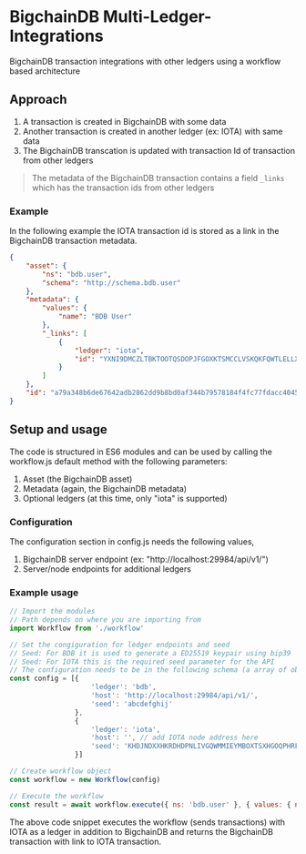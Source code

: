 # BigchainDB Multi-Ledger-Integrations

BigchainDB transaction integrations with other ledgers using a workflow based architecture

## Approach

1. A transaction is created in BigchainDB with some data
1. Another transaction is created in another ledger (ex: IOTA) with same data
1. The BigchainDB transcation is updated with transaction Id of transaction from other ledgers

> The metadata of the BigchainDB transaction contains a field `_links` which has the transaction ids from other ledgers

### Example

In the following example the IOTA transaction id is stored as a link in the BigchainDB transaction metadata.

```json
{
    "asset": {
        "ns": "bdb.user",
        "schema": "http://schema.bdb.user"
    },
    "metadata": {
        "values": {
            "name": "BDB User"
        },
        "_links": [
            {
                "ledger": "iota",
                "id": "YXNI9DMCZLTBKTOOTQSDOPJFGOXKTSMCCLVSKQKFQWTLELLXCFDBJXBOJEBGWENPQ9WTFAY9QMHF99999"
            }
        ]
    },
    "id": "a79a348b6de67642adb2862dd9b8bd0af344b79578184f4fc77fdacc40451e9c"
}

```

## Setup and usage

The code is structured in ES6 modules and can be used by calling the workflow.js default method with the following parameters:

1. Asset (the BigchainDB asset)
1. Metadata (again, the BigchainDB metadata)
1. Optional ledgers (at this time, only "iota" is supported)

### Configuration

The configuration section in config.js needs the following values,

1. BigchainDB server endpoint (ex: "http://localhost:29984/api/v1/")
1. Server/node endpoints for additional ledgers

### Example usage

```js
// Import the modules
// Path depends on where you are importing from
import Workflow from './workflow'

// Set the congiguration for ledger endpoints and seed
// Seed: For BDB it is used to generate a ED25519 keypair using bip39
// Seed: For IOTA this is the required seed parameter for the API
// The configuration needs to be in the following schema (a array of objects with 3 fields as defined below)
const config = [{
                    'ledger': 'bdb',
                    'host': 'http://localhost:29984/api/v1/',
                    'seed': 'abcdefghij'
                },
                {
                    'ledger': 'iota',
                    'host': '', // add IOTA node address here
                    'seed': 'KHDJNDXXHKRDHDPNLIVGQWMMIEYMBOXTSXHGOQPHRFXDZCTPWGXGBEIFBKBCUZMULPMRNLATQCTIUCINM'
                }]

// Create workflow object
const workflow = new Workflow(config)

// Execute the workflow
const result = await workflow.execute({ ns: 'bdb.user' }, { values: { name: 'bdb user' } }, ['iota'])
```

The above code snippet executes the workflow (sends transactions) with IOTA as a ledger in addition to BigchainDB and returns the BigchainDB transaction with link to IOTA transaction.
